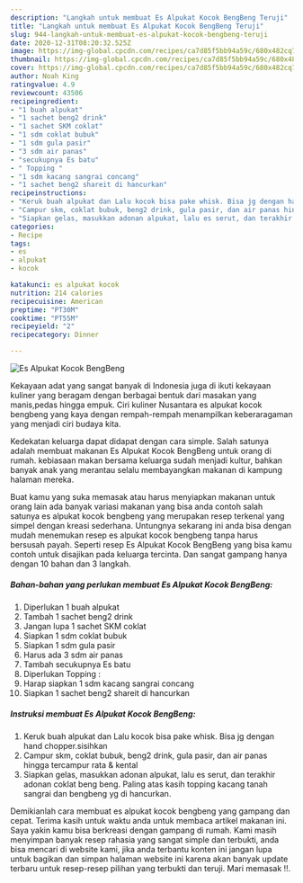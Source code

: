 ```yaml
---
description: "Langkah untuk membuat Es Alpukat Kocok BengBeng Teruji"
title: "Langkah untuk membuat Es Alpukat Kocok BengBeng Teruji"
slug: 944-langkah-untuk-membuat-es-alpukat-kocok-bengbeng-teruji
date: 2020-12-31T08:20:32.525Z
image: https://img-global.cpcdn.com/recipes/ca7d85f5bb94a59c/680x482cq70/es-alpukat-kocok-bengbeng-foto-resep-utama.jpg
thumbnail: https://img-global.cpcdn.com/recipes/ca7d85f5bb94a59c/680x482cq70/es-alpukat-kocok-bengbeng-foto-resep-utama.jpg
cover: https://img-global.cpcdn.com/recipes/ca7d85f5bb94a59c/680x482cq70/es-alpukat-kocok-bengbeng-foto-resep-utama.jpg
author: Noah King
ratingvalue: 4.9
reviewcount: 43506
recipeingredient:
- "1 buah alpukat"
- "1 sachet beng2 drink"
- "1 sachet SKM coklat"
- "1 sdm coklat bubuk"
- "1 sdm gula pasir"
- "3 sdm air panas"
- "secukupnya Es batu"
- " Topping "
- "1 sdm kacang sangrai concang"
- "1 sachet beng2 shareit di hancurkan"
recipeinstructions:
- "Keruk buah alpukat dan Lalu kocok bisa pake whisk. Bisa jg dengan hand chopper.sisihkan"
- "Campur skm, coklat bubuk, beng2 drink, gula pasir, dan air panas hingga tercampur rata &amp; kental"
- "Siapkan gelas, masukkan adonan alpukat, lalu es serut, dan terakhir adonan coklat beng beng. Paling atas kasih topping kacang tanah sangrai dan bengbeng yg di hancurkan."
categories:
- Recipe
tags:
- es
- alpukat
- kocok

katakunci: es alpukat kocok 
nutrition: 214 calories
recipecuisine: American
preptime: "PT30M"
cooktime: "PT55M"
recipeyield: "2"
recipecategory: Dinner

---
```



![Es Alpukat Kocok BengBeng](https://img-global.cpcdn.com/recipes/ca7d85f5bb94a59c/680x482cq70/es-alpukat-kocok-bengbeng-foto-resep-utama.jpg)

Kekayaan adat yang sangat banyak di Indonesia juga di ikuti kekayaan kuliner yang beragam dengan berbagai bentuk dari masakan yang manis,pedas hingga empuk. Ciri kuliner Nusantara es alpukat kocok bengbeng yang kaya dengan rempah-rempah menampilkan keberaragaman yang menjadi ciri budaya kita.




Kedekatan keluarga dapat didapat dengan cara simple. Salah satunya adalah membuat makanan Es Alpukat Kocok BengBeng untuk orang di rumah. kebiasaan makan bersama keluarga sudah menjadi kultur, bahkan banyak anak yang merantau selalu membayangkan makanan di kampung halaman mereka.

Buat kamu yang suka memasak atau harus menyiapkan makanan untuk orang lain ada banyak variasi makanan yang bisa anda contoh salah satunya es alpukat kocok bengbeng yang merupakan resep terkenal yang simpel dengan kreasi sederhana. Untungnya sekarang ini anda bisa dengan mudah menemukan resep es alpukat kocok bengbeng tanpa harus bersusah payah.
Seperti resep Es Alpukat Kocok BengBeng yang bisa kamu contoh untuk disajikan pada keluarga tercinta. Dan sangat gampang hanya dengan 10 bahan dan 3 langkah.


<!--inarticleads1-->

##### Bahan-bahan yang perlukan membuat Es Alpukat Kocok BengBeng:

1. Diperlukan 1 buah alpukat
1. Tambah 1 sachet beng2 drink
1. Jangan lupa 1 sachet SKM coklat
1. Siapkan 1 sdm coklat bubuk
1. Siapkan 1 sdm gula pasir
1. Harus ada 3 sdm air panas
1. Tambah secukupnya Es batu
1. Diperlukan  Topping :
1. Harap siapkan 1 sdm kacang sangrai concang
1. Siapkan 1 sachet beng2 shareit di hancurkan




<!--inarticleads2-->

##### Instruksi membuat  Es Alpukat Kocok BengBeng:

1. Keruk buah alpukat dan Lalu kocok bisa pake whisk. Bisa jg dengan hand chopper.sisihkan
1. Campur skm, coklat bubuk, beng2 drink, gula pasir, dan air panas hingga tercampur rata &amp; kental
1. Siapkan gelas, masukkan adonan alpukat, lalu es serut, dan terakhir adonan coklat beng beng. Paling atas kasih topping kacang tanah sangrai dan bengbeng yg di hancurkan.




Demikianlah cara membuat es alpukat kocok bengbeng yang gampang dan cepat. Terima kasih untuk waktu anda untuk membaca artikel makanan ini. Saya yakin kamu bisa berkreasi dengan gampang di rumah. Kami masih menyimpan banyak resep rahasia yang sangat simple dan terbukti, anda bisa mencari di website kami, jika anda terbantu konten ini jangan lupa untuk bagikan dan simpan halaman website ini karena akan banyak update terbaru untuk resep-resep pilihan yang terbukti dan teruji. Mari memasak !!. 
